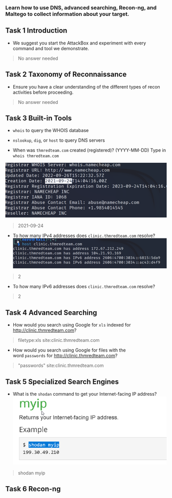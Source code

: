 ### Learn how to use DNS, advanced searching, Recon-ng, and Maltego to collect information about your target.

## Task 1 Introduction

- We suggest you start the AttackBox and experiment with every command and tool we demonstrate.
> No answer needed

## Task 2 Taxonomy of Reconnaissance

- Ensure you have a clear understanding of the different types of recon activities before proceeding.
> No answer needed

## Task 3 Built-in Tools

- `whois` to query the WHOIS database
- `nslookup`, `dig`, or `host` to query DNS servers

- When was `thmredteam.com` created (registered)? (YYYY-MM-DD)
Type in `whois thmredteam.com`

![](Attachments/creation.png)

> 2021-09-24

- To how many IPv4 addresses does `clinic.thmredteam.com` resolve?
![](Attachments/ipaddresses.png)

> 2

- To how many IPv6 addresses does `clinic.thmredteam.com` resolve?
> 2

## Task 4 Advanced Searching

- How would you search using Google for `xls` indexed for http://clinic.thmredteam.com?
> filetype:xls site:clinic.thmredteam.com

- How would you search using Google for files with the word `passwords` for http://clinic.thmredteam.com?
> "passwords" site:clinic.thmredteam.com

## Task 5 Specialized Search Engines

- What is the `shodan` command to get your Internet-facing IP address?
![](Attachments/shodan.png)
> shodan myip

## Task 6 Recon-ng

